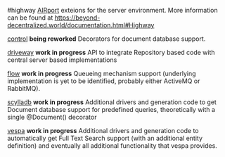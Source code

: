 #highway
[AIRport](https://beyond-decentralized.world/documentation.html#AIRport) 
exteions for the server environment.  More information can be found at
https://beyond-decentralized.world/documentation.html#Highway

[control](./control)
**being reworked** Decorators for document database support.

[driveway](./driveway)
**work in progress** API to integrate Repository based code with central
server based implementations

[flow](./flow)
**work in progress** Queueing mechanism support (underlying implementation
is yet to be identified, probably either ActiveMQ or RabbitMQ).

[scylladb](./scylladb)
**work in progress** Additional drivers and generation code to get Document database support
for predefined queries, theoretically with a single @Document() decorator

[vespa](./vespa)
**work in progress** Additional drivers and generation code to automatically get Full Text Search
support (with an additional entity definition) and eventually all additional
functionality that vespa provides.
